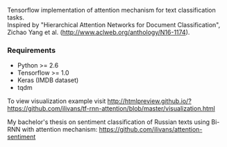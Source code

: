 Tensorflow implementation of attention mechanism for text classification tasks.  
Inspired by "Hierarchical Attention Networks for Document Classification", Zichao Yang et al. (http://www.aclweb.org/anthology/N16-1174).

### Requirements  
- Python >= 2.6
- Tensorflow >= 1.0
- Keras (IMDB dataset)
- tqdm

To view visualization example visit http://htmlpreview.github.io/?https://github.com/ilivans/tf-rnn-attention/blob/master/visualization.html

My bachelor's thesis on sentiment classification of Russian texts using Bi-RNN with attention mechanism: https://github.com/ilivans/attention-sentiment
